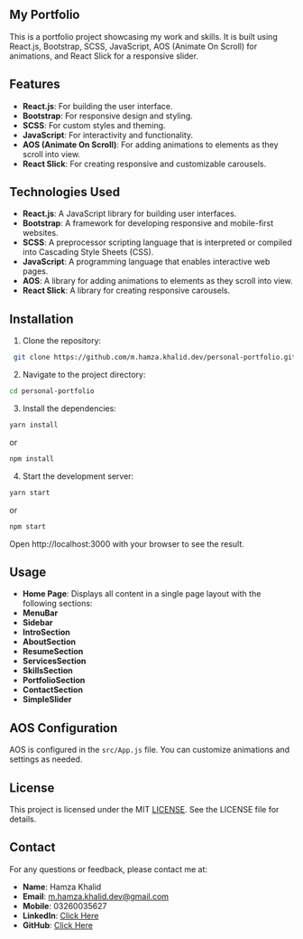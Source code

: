 ## My Portfolio

This is a portfolio project showcasing my work and skills. It is built using React.js, Bootstrap, SCSS, JavaScript, AOS (Animate On Scroll) for animations, and React Slick for a responsive slider.

## Features

- **React.js**: For building the user interface.
- **Bootstrap**: For responsive design and styling.
- **SCSS**: For custom styles and theming.
- **JavaScript**: For interactivity and functionality.
- **AOS (Animate On Scroll)**: For adding animations to elements as they scroll into view.
- **React Slick**: For creating responsive and customizable carousels.

## Technologies Used

- **React.js**: A JavaScript library for building user interfaces.
- **Bootstrap**: A framework for developing responsive and mobile-first websites.
- **SCSS**: A preprocessor scripting language that is interpreted or compiled into Cascading Style Sheets (CSS).
- **JavaScript**: A programming language that enables interactive web pages.
- **AOS**: A library for adding animations to elements as they scroll into view.
- **React Slick**: A library for creating responsive carousels.

## Installation

1. Clone the repository:

```bash
 git clone https://github.com/m.hamza.khalid.dev/personal-portfolio.git
```

2. Navigate to the project directory:

```bash
cd personal-portfolio
```

3. Install the dependencies:

```bash
yarn install
```

or

```bash
npm install
```

4. Start the development server:

```bash
yarn start
```

or

```bash
npm start
```

Open http://localhost:3000 with your browser to see the result.

## Usage

- **Home Page**: Displays all content in a single page layout with the following sections:
- **MenuBar**
- **Sidebar**
- **IntroSection**
- **AboutSection**
- **ResumeSection**
- **ServicesSection**
- **SkillsSection**
- **PortfolioSection**
- **ContactSection**
- **SimpleSlider**

## AOS Configuration

AOS is configured in the `src/App.js` file. You can customize animations and settings as needed.

## License

This project is licensed under the MIT [LICENSE](./LICENSE). See the LICENSE file for details.

## Contact

For any questions or feedback, please contact me at:

- **Name**: Hamza Khalid
- **Email**: [m.hamza.khalid.dev@gmail.com](mailto:m.hamza.khalid.dev@gmail.com)
- **Mobile**: 03260035627
- **LinkedIn**: [Click Here](https://www.linkedin.com/in/hamza-khalid-dev/)
- **GitHub**: [Click Here](https://github.com/m.hamza.khalid.dev)
